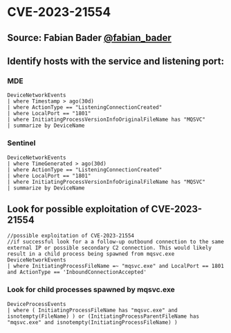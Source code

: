 # CVE-2023-21554

## Source: Fabian Bader [@fabian_bader](https://twitter.com/fabian_bader)

## Identify hosts with the service and listening port:

### MDE

```
DeviceNetworkEvents
| where Timestamp > ago(30d)
| where ActionType == "ListeningConnectionCreated"
| where LocalPort == "1801"
| where InitiatingProcessVersionInfoOriginalFileName has "MQSVC"
| summarize by DeviceName
```

### Sentinel

```
DeviceNetworkEvents
| where TimeGenerated > ago(30d)
| where ActionType == "ListeningConnectionCreated"
| where LocalPort == "1801"
| where InitiatingProcessVersionInfoOriginalFileName has "MQSVC"
| summarize by DeviceName
```

## Look for possible exploitation of CVE-2023-21554

```
//possible exploitation of CVE-2023-21554
//if successful look for a a follow-up outbound connection to the same external IP or possible secondary C2 connection. This would likely result in a child process being spawned from mqsvc.exe
DeviceNetworkEvents
| where InitiatingProcessFileName =~ "mqsvc.exe" and LocalPort == 1801 and ActionType == 'InboundConnectionAccepted'
```

### Look for child processes spawned by mqsvc.exe

```
DeviceProcessEvents
| where ( InitiatingProcessFileName has "mqsvc.exe" and isnotempty(FileName) ) or (InitiatingProcessParentFileName has "mqsvc.exe" and isnotempty(InitiatingProcessFileName) )
```
